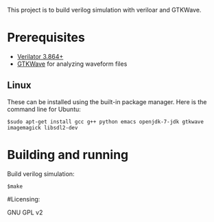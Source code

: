 This project is to build verilog simulation with veriloar and GTKWave.

# Prerequisites

* [Verilator 3.864+](http://www.veripool.org/projects/verilator/wiki/Installing)
* [GTKWave](http://gtkwave.sourceforge.net/) for analyzing waveform files 


## Linux

These can be installed using the built-in package manager. Here is the command line for Ubuntu:
	
	$sudo apt-get install gcc g++ python emacs openjdk-7-jdk gtkwave imagemagick libsdl2-dev

# Building and running

Build verilog simulation:

	$make

#Licensing: 

GNU GPL v2
